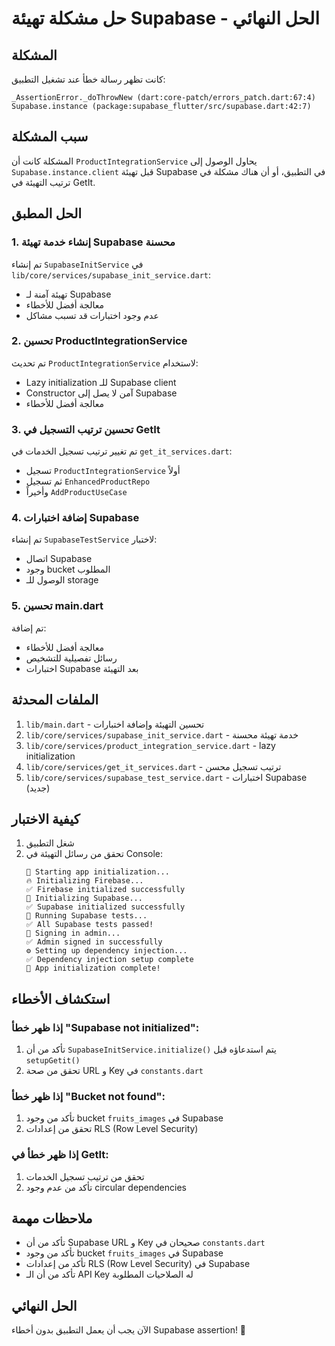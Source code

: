 # حل مشكلة تهيئة Supabase - الحل النهائي

## المشكلة
كانت تظهر رسالة خطأ عند تشغيل التطبيق:
```
_AssertionError._doThrowNew (dart:core-patch/errors_patch.dart:67:4)
Supabase.instance (package:supabase_flutter/src/supabase.dart:42:7)
```

## سبب المشكلة
المشكلة كانت أن `ProductIntegrationService` يحاول الوصول إلى `Supabase.instance.client` قبل تهيئة Supabase في التطبيق، أو أن هناك مشكلة في ترتيب التهيئة في GetIt.

## الحل المطبق

### 1. إنشاء خدمة تهيئة Supabase محسنة
تم إنشاء `SupabaseInitService` في `lib/core/services/supabase_init_service.dart`:
- تهيئة آمنة لـ Supabase
- معالجة أفضل للأخطاء
- عدم وجود اختبارات قد تسبب مشاكل

### 2. تحسين ProductIntegrationService
تم تحديث `ProductIntegrationService` لاستخدام:
- Lazy initialization للـ Supabase client
- Constructor آمن لا يصل إلى Supabase
- معالجة أفضل للأخطاء

### 3. تحسين ترتيب التسجيل في GetIt
تم تغيير ترتيب تسجيل الخدمات في `get_it_services.dart`:
- تسجيل `ProductIntegrationService` أولاً
- ثم تسجيل `EnhancedProductRepo`
- وأخيراً `AddProductUseCase`

### 4. إضافة اختبارات Supabase
تم إنشاء `SupabaseTestService` لاختبار:
- اتصال Supabase
- وجود bucket المطلوب
- الوصول للـ storage

### 5. تحسين main.dart
تم إضافة:
- معالجة أفضل للأخطاء
- رسائل تفصيلية للتشخيص
- اختبارات Supabase بعد التهيئة

## الملفات المحدثة
1. `lib/main.dart` - تحسين التهيئة وإضافة اختبارات
2. `lib/core/services/supabase_init_service.dart` - خدمة تهيئة محسنة
3. `lib/core/services/product_integration_service.dart` - lazy initialization
4. `lib/core/services/get_it_services.dart` - ترتيب تسجيل محسن
5. `lib/core/services/supabase_test_service.dart` - اختبارات Supabase (جديد)

## كيفية الاختبار
1. شغل التطبيق
2. تحقق من رسائل التهيئة في Console:
   ```
   🚀 Starting app initialization...
   🔥 Initializing Firebase...
   ✅ Firebase initialized successfully
   🔄 Initializing Supabase...
   ✅ Supabase initialized successfully
   🧪 Running Supabase tests...
   ✅ All Supabase tests passed!
   🔐 Signing in admin...
   ✅ Admin signed in successfully
   ⚙️ Setting up dependency injection...
   ✅ Dependency injection setup complete
   🎉 App initialization complete!
   ```

## استكشاف الأخطاء

### إذا ظهر خطأ "Supabase not initialized":
1. تأكد من أن `SupabaseInitService.initialize()` يتم استدعاؤه قبل `setupGetit()`
2. تحقق من صحة URL و Key في `constants.dart`

### إذا ظهر خطأ "Bucket not found":
1. تأكد من وجود bucket `fruits_images` في Supabase
2. تحقق من إعدادات RLS (Row Level Security)

### إذا ظهر خطأ في GetIt:
1. تحقق من ترتيب تسجيل الخدمات
2. تأكد من عدم وجود circular dependencies

## ملاحظات مهمة
- تأكد من أن Supabase URL و Key صحيحان في `constants.dart`
- تأكد من وجود bucket `fruits_images` في Supabase
- تأكد من إعدادات RLS (Row Level Security) في Supabase
- تأكد من أن الـ API Key له الصلاحيات المطلوبة

## الحل النهائي
الآن يجب أن يعمل التطبيق بدون أخطاء Supabase assertion! 🎉 